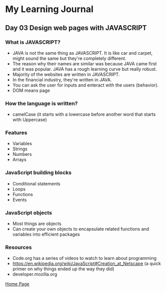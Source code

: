 # My Learning Journal

## Day 03 Design web pages with JAVASCRIPT
### What is JAVASCRIPT?
- JAVA is not the same thing as JAVASCRIPT. It is like car and carpet, might sound the same but they're completely different.
- The reason why their names are similar was because JAVA came first and it was popular. JAVA has a rough learning curve but really robust. 
- Majority of the websites are written in JAVASCRIPT.
- In the financial industry, they're written in JAVA. 
- You can ask the user for inputs and enteract with the users (behavior).
- DOM means page

### How the language is written?
- camelCase (it starts with a lowercase before another word that starts with Uppercase)

### Features
- Variables
- Strings
- Numbers
- Arrays

### JavaScript building blocks
- Conditional statements
- Loops
- Functions
- Events

### JavaScript objects
- Most things are objects
- Can create your own objects to encapsulate related functions and variables into efficient packages

### Resources
- Code.org has a series of videos to watch to learn about programming
- https://en.wikipedia.org/wiki/JavaScript#Creation_at_Netscape (a quick primer on why things ended up the way they did)
- developer.mozilla.org 
  

  
[Home Page](https://kenney-yang.github.io/reading-notes/)



